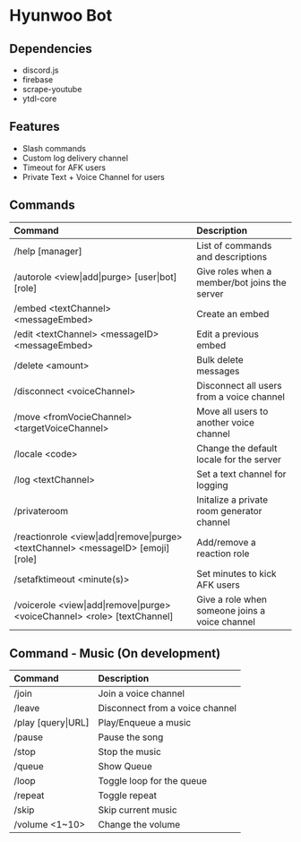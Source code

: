 # Hyunwoo Bot

## Dependencies

- discord.js
- firebase
- scrape-youtube
- ytdl-core

## Features

- Slash commands
- Custom log delivery channel
- Timeout for AFK users
- Private Text + Voice Channel for users

## Commands

| Command                                                                              | Description                                    |
| :----------------------------------------------------------------------------------- | :--------------------------------------------- |
| /help [manager]                                                                      | List of commands and descriptions              |
| /autorole \<view\|add\|purge> [user\|bot] [role]                                     | Give roles when a member/bot joins the server  |
| /embed \<textChannel> \<messageEmbed>                                                | Create an embed                                |
| /edit \<textChannel> \<messageID> \<messageEmbed>                                    | Edit a previous embed                          |
| /delete \<amount>                                                                    | Bulk delete messages                           |
| /disconnect \<voiceChannel>                                                          | Disconnect all users from a voice channel      |
| /move \<fromVocieChannel> \<targetVoiceChannel>                                      | Move all users to another voice channel        |
| /locale \<code>                                                                      | Change the default locale for the server       |
| /log \<textChannel>                                                                  | Set a text channel for logging                 |
| /privateroom                                                                         | Initalize a private room generator channel     |
| /reactionrole \<view\|add\|remove\|purge> \<textChannel> \<messageID> [emoji] [role] | Add/remove a reaction role                     |
| /setafktimeout \<minute(s)>                                                          | Set minutes to kick AFK users                  |
| /voicerole \<view\|add\|remove\|purge> \<voiceChannel> \<role> [textChannel]         | Give a role when someone joins a voice channel |

## Command - Music (On development)

| Command            | Description                     |
| :----------------- | :------------------------------ |
| /join              | Join a voice channel            |
| /leave             | Disconnect from a voice channel |
| /play [query\|URL] | Play/Enqueue a music            |
| /pause             | Pause the song                  |
| /stop              | Stop the music                  |
| /queue             | Show Queue                      |
| /loop              | Toggle loop for the queue       |
| /repeat            | Toggle repeat                   |
| /skip              | Skip current music              |
| /volume \<1~10>    | Change the volume               |
